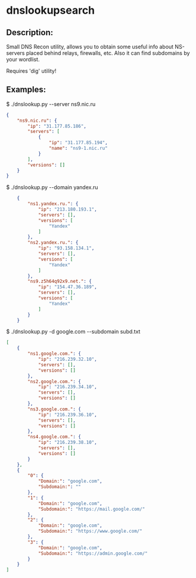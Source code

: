 # dnslookupsearch

## Description:
Small DNS Recon utility, allows you to obtain some useful info about NS-servers placed behind relays, firewalls, etc. Also it can find subdomains by your wordlist.

Requires 'dig' utility!

## Examples:


$ ./dnslookup.py --server ns9.nic.ru
```json
{
    "ns9.nic.ru": {
        "ip": "31.177.85.186", 
        "servers": [
            {
                "ip": "31.177.85.194", 
                "name": "ns9-1.nic.ru"
            }
        ], 
        "versions": []
    }
}
```

$ ./dnslookup.py --domain yandex.ru

```json
    {
        "ns1.yandex.ru.": {
            "ip": "213.180.193.1",
            "servers": [],
            "versions": [
                "Yandex"
            ]
        },
        "ns2.yandex.ru.": {
            "ip": "93.158.134.1",
            "servers": [],
            "versions": [
                "Yandex"
            ]
        },
        "ns9.z5h64q92x9.net.": {
            "ip": "154.47.36.189",
            "servers": [],
            "versions": [
                "Yandex"
            ]
        }
    }
```

$ ./dnslookup.py -d google.com --subdomain subd.txt

```json
[
    {
        "ns1.google.com.": {
            "ip": "216.239.32.10",
            "servers": [],
            "versions": []
        },
        "ns2.google.com.": {
            "ip": "216.239.34.10",
            "servers": [],
            "versions": []
        },
        "ns3.google.com.": {
            "ip": "216.239.36.10",
            "servers": [],
            "versions": []
        },
        "ns4.google.com.": {
            "ip": "216.239.38.10",
            "servers": [],
            "versions": []
        }
    },
    {
        "0": {
            "Domain:": "google.com",
            "Subdomain:": ""
        },
        "1": {
            "Domain:": "google.com",
            "Subdomain:": "https://mail.google.com/"
        },
        "2": {
            "Domain:": "google.com",
            "Subdomain:": "https://www.google.com/"
        },
        "3": {
            "Domain:": "google.com",
            "Subdomain:": "https://admin.google.com/"
        }
    }
]
```